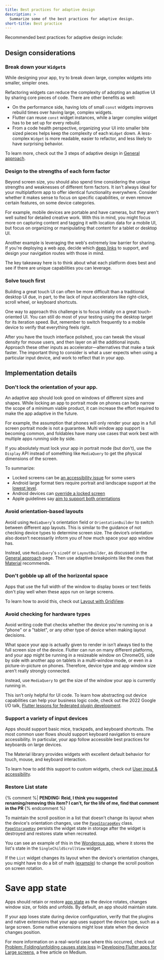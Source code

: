 ```yaml
---
title: Best practices for adaptive design
description: >
  Summarize some of the best practices for adaptive design.
short-title: Best practice
---
```


Recommended best practices for adaptive design include:

## Design considerations

### Break down your `Widget`s

While designing your app, try to break down large,
complex widgets into smaller, simpler ones.

Refactoring widgets can reduce the complexity of
adopting an adaptive UI by sharing core pieces of code.
There are other benefits as well:

* On the performance side, having lots of small `const`
  widgets improves rebuild times over having large,
  complex widgets.
* Flutter can reuse `const` widget instances,
  while a larger complex widget has to be set up
  for every rebuild.
* From a code health perspective, organizing your UI
  into smaller bite sized pieces helps keep the complexity
  of each `Widget` down. A less-complex `Widget` is more readable,
  easier to refactor, and less likely to have surprising behavior.

To learn more, check out the 3 steps of
adaptive design in [General approach][].

[General approach]: /ui/adaptive-responsive/general

### Design to the strengths of each form factor

Beyond screen size, you should also spend time
considering the unique strengths and weaknesses
of different form factors. It isn't always ideal
for your multiplatform app to offer identical
functionality everywhere. Consider whether it makes
sense to focus on specific capabilities,
or even remove certain features, on some device categories.

For example, mobile devices are portable and have cameras,
but they aren't well suited for detailed creative work.
With this in mind, you might focus more on capturing content
and tagging it with location data for a mobile UI,
but focus on organizing or manipulating that content
for a tablet or desktop UI.

Another example is leveraging the web's extremely low barrier
for sharing. If you're deploying a web app,
decide which [deep links][] to support,
and design your navigation routes with those in mind.

The key takeaway here is to think about what each
platform does best and see if there are unique capabilities
you can leverage.

[deep links]: /ui/navigation/deep-linking

### Solve touch first

Building a great touch UI can often be more difficult
than a traditional desktop UI due, in part,
to the lack of input accelerators like right-click,
scroll wheel, or keyboard shortcuts.

One way to approach this challenge is to focus initially
on a great touch-oriented UI. You can still do most of
your testing using the desktop target for its iteration speed.
But, remember to switch frequently to a mobile device to
verify that everything feels right.

After you have the touch interface polished, you can tweak
the visual density for mouse users, and then layer on all
the additional inputs. Approach these other inputs as
accelerator—alternatives that make a task faster.
The important thing to consider is what a user expects
when using a particular input device,
and work to reflect that in your app.

## Implementation details

### Don't lock the orientation of your app.

An adaptive app should look good on windows of
different sizes and shapes. While locking an app
to portrait mode on phones can help narrow the scope
of a minimum viable product, it can increase the
effort required to make the app adaptive in the future.

For example, the assumption that phones will only
render your app in a full screen portrait mode is
not a guarantee. Multi window app support is becoming common,
and foldables have many use cases that work best with
multiple apps running side by side.

If you absolutely must lock your app in portrait mode (but don't),
use the `Display` API instead of something like `MediaQuery`
to get the physical dimensions of the screen.

To summarize:

  * Locked screens can be [an accessibility issue][] for some users
  * Android large format tiers require portrait and landscape
    support at the [lowest level][].
  * Android devices can [override a locked screen][]
  * Apple guidelines say [aim to support both orientations][] 

[an accessibility issue]: https://www.w3.org/WAI/WCAG21/Understanding/orientation.html
[aim to support both orientations]: https://www.w3.org/WAI/WCAG21/Understanding/orientation.html
[lowest level]:  {{site.android-dev}}/docs/quality-guidelines/large-screen-app-quality#T3-8
[override a locked screen]: {{site.android-dev}}/guide/topics/large-screens/large-screen-compatibility-mode#per-app_overrides

### Avoid orientation-based layouts

Avoid using `MediaQuery`'s orientation field
or `OrientationBuilder` to switch between
different app layouts. This is similar to the
guidance of not checking device types to determine
screen size. The device’s orientation also doesn’t
necessarily inform you of how much space your app window has.

Instead, use `MediaQuery`'s `sizeOf` or `LayoutBuilder`,
as discussed in the [General approach][] page.
Then use adaptive breakpoints like the ones that
[Material][] recommends.

[General approach]: /ui/adaptive-responsive/general#
[Material]: https://m3.material.io/foundations/layout/applying-layout/window-size-classes

### Don't gobble up all of the horizontal space

Apps that use the full width of the window to
display boxes or text fields don't play well
when these apps run on large screens.

To learn how to avoid this,
check out [Layout with GridView][].

[Layout with GridView]: /ui/adaptive-responsive/large-screens#layout-with-gridview

### Avoid checking for hardware types

Avoid writing code that checks whether the device you're
running on is a "phone" or a "tablet", or any other type
of device when making layout decisions.

What space your app is actually given to render in
isn’t always tied to the full screen size of the device.
Flutter can run on many different platforms,
and your app might be running in a resizeable window on ChromeOS,
side by side with another app on tablets in a multi-window mode,
or even in a picture-in-picture on phones.
Therefore, device type and app window size aren’t
really strongly connected.

Instead, use `MediaQuery` to get the size of the window
your app is currently running in.

This isn’t only helpful for UI code.
To learn how abstracting out device
capabilities can help your business logic code,
check out the 2022 Google I/O talk,
[Flutter lessons for federated plugin development][].
 
[Flutter lessons for federated plugin development]: {{site.youtube-site}}/watch?v=GAnSNplNpCA

### Support a variety of input devices

Apps should support basic mice, trackpads,
and keyboard shortcuts. The most common user
flows should support keyboard navigation
to ensure accessibility. In particular,
your app follow accessible best practices
for keyboards on large devices.

The Material library provides widgets with
excellent default behavior for touch, mouse,
and keyboard interaction.

To learn how to add this support to custom widgets,
check out [User input & accessibility][].

[User input & accessibility]: /ui/adaptive-responsive/input

### Restore List state

{% comment %|
<b>PENDING: Reid, I think you suggested renaming/removing this item? I can't, for the life of me, find that comment in the PR</b>
{% endcomment %}

To maintain the scroll position in a list
that doesn't change its layout when the
device's orientation changes,
use the [`PageStorageKey`][] class.
[`PageStorageKey`][] persists the
widget state in storage after the widget is
destroyed and restores state when recreated.

You can see an example of this in the [Wonderous app][],
where it stores the list's state in the
`SingleChildScrollView` widget.

If the `List` widget changes its layout
when the device's orientation changes,
you might have to do a bit of math ([example][])
to change the scroll position on screen rotation.

[example]: {{site.github}}/gskinnerTeam/flutter-wonderous-app/blob/34e49a08084fbbe69ed67be948ab00ef23819313/lib/ui/screens/collection/widgets/_collection_list.dart#L39
[`PageStorageKey`]: {{site.api}}/flutter/widgets/PageStorageKey-class.html
[Wonderous app]: {{site.github}}/gskinnerTeam/flutter-wonderous-app/blob/8a29d6709668980340b1b59c3d3588f123edd4d8/lib/ui/screens/wonder_events/widgets/_events_list.dart#L64

# Save app state

Apps should retain or restore [app state][]
as the device rotates, changes window size,
or folds and unfolds. 
By default, an app should maintain state.

If your app loses state during device configuration,
verify that the plugins and native extensions
that your app uses support the
device type, such as a large screen.
Some native extensions might lose state when the
device changes position.

For more information on a real-world case
where this occurred, check out 
[Problem: Folding/unfolding causes state loss][state-loss]
in [Developing Flutter apps for Large screens][article],
a free article on Medium.

[app state]: {{site.android-dev}}/jetpack/compose/state#store-state
[article]: {{site.flutter-medium}}/developing-flutter-apps-for-large-screens-53b7b0e17f10
[state-loss]: {{site.flutter-medium}}/developing-flutter-apps-for-large-screens-53b7b0e17f10#:~:text=Problem%3A%20Folding/Unfolding%20causes%20state%2Dloss
